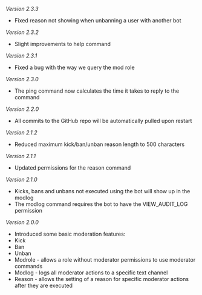 *Version 2.3.3*
- Fixed reason not showing when unbanning a user with another bot

*Version 2.3.2*
- Slight improvements to help command

*Version 2.3.1*
- Fixed a bug with the way we query the mod role

*Version 2.3.0*
- The ping command now calculates the time it takes to reply to the command

*Version 2.2.0*
- All commits to the GitHub repo will be automatically pulled upon restart

*Version 2.1.2*
- Reduced maximum kick/ban/unban reason length to 500 characters

*Version 2.1.1*
- Updated permissions for the reason command

*Version 2.1.0*
- Kicks, bans and unbans not executed using the bot will show up in the modlog
- The modlog command requires the bot to have the VIEW_AUDIT_LOG permission

*Version 2.0.0*
- Introduced some basic moderation features:
- Kick
- Ban
- Unban
- Modrole - allows a role without moderator permissions to use moderator commands
- Modlog - logs all moderator actions to a specific text channel
- Reason - allows the setting of a reason for specific moderator actions after they are executed